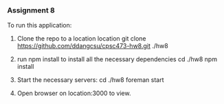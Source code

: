 ### Assignment 8

To run this application:

1.  Clone the repo to a location location
    git clone https://github.com/ddangcsu/cpsc473-hw8.git ./hw8    

2.  run npm install to install all the necessary dependencies
    cd ./hw8
    npm install

3.  Start the necessary servers:
    cd ./hw8
    foreman start

4.  Open browser on location:3000 to view.

